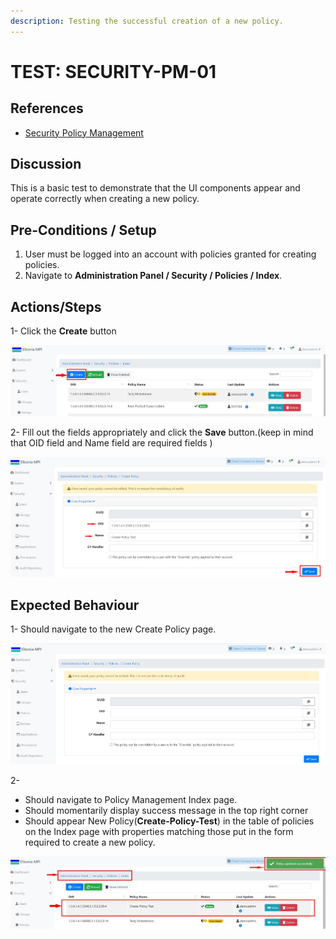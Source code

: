 ```yaml
---
description: Testing the successful creation of a new policy.
---
```


# TEST: SECURITY-PM-01

## References

* [Security Policy Management](broken-reference)

## Discussion

This is a basic test to demonstrate that the UI components appear and operate correctly when creating a new policy.

## Pre-Conditions / Setup

1. User must be logged into an account with policies granted for creating policies.
2. Navigate to **Administration Panel / Security / Policies / Index**.

## Actions/Steps

1- Click the **Create** button &#x20;

![](<../../../../../../../../../.gitbook/assets/1 (10).jpg>)

2- Fill out the fields appropriately and click the **Save** button.(keep in mind that  OID field and Name field are required fields )&#x20;

![](<../../../../../../../../../.gitbook/assets/3 (1).jpg>)

## Expected Behaviour

1- Should navigate to the new Create Policy page.

![](<../../../../../../../../../.gitbook/assets/2 (4).jpg>)

2-

* Should navigate to Policy Management Index page.
* Should momentarily display success message in the top right corner
* Should appear New Policy(**Create-Policy-Test**)  in the table of policies on the Index page with properties matching those put in the form required to create a new policy.

![](../../../../../../../../../.gitbook/assets/4.jpg)





&#x20;  &#x20;

